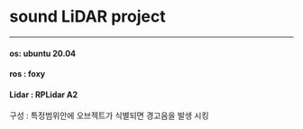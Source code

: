 # sound LiDAR project
---

#### os: ubuntu 20.04
#### ros : foxy
#### Lidar : RPLidar A2

구성 : 특정범위안에 오브젝트가 식별되면 경고음을 발생 시킹



